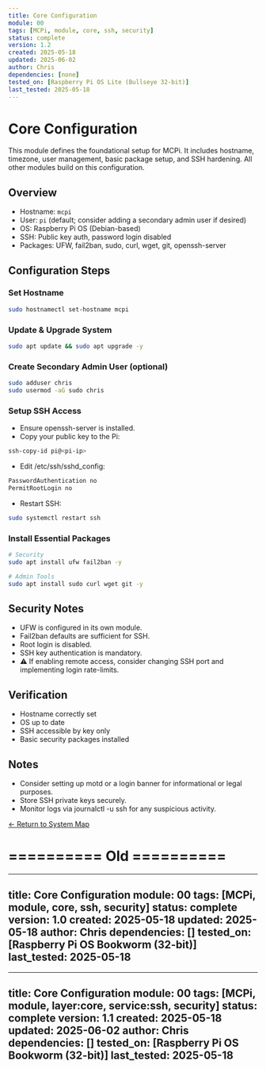 ```yaml
---
title: Core Configuration
module: 00
tags: [MCPi, module, core, ssh, security]
status: complete
version: 1.2
created: 2025-05-18
updated: 2025-06-02
author: Chris
dependencies: [none]
tested_on: [Raspberry Pi OS Lite (Bullseye 32-bit)]
last_tested: 2025-05-18
---
```


# Core Configuration

This module defines the foundational setup for MCPi. It includes hostname, timezone, user management, basic package setup, and SSH hardening. All other modules build on this configuration.

## Overview
- Hostname: `mcpi`
- User: `pi` (default; consider adding a secondary admin user if desired)
- OS: Raspberry Pi OS (Debian-based)
- SSH: Public key auth, password login disabled
- Packages: UFW, fail2ban, sudo, curl, wget, git, openssh-server

## Configuration Steps

### Set Hostname
```bash
sudo hostnamectl set-hostname mcpi
```
### Update & Upgrade System
```bash
sudo apt update && sudo apt upgrade -y
```

### Create Secondary Admin User (optional)
```bash
sudo adduser chris
sudo usermod -aG sudo chris
```

### Setup SSH Access
- Ensure openssh-server is installed.
- Copy your public key to the Pi:
```bash
ssh-copy-id pi@<pi-ip>
```
- Edit /etc/ssh/sshd_config:
```bash
PasswordAuthentication no
PermitRootLogin no
```
- Restart SSH:
```bash
sudo systemctl restart ssh
```

### Install Essential Packages
```bash
# Security
sudo apt install ufw fail2ban -y

# Admin Tools
sudo apt install sudo curl wget git -y
```

## Security Notes
- UFW is configured in its own module.
- Fail2ban defaults are sufficient for SSH.
- Root login is disabled.
- SSH key authentication is mandatory.
- ⚠️ If enabling remote access, consider changing SSH port and implementing login rate-limits.

## Verification
- Hostname correctly set
- OS up to date
- SSH accessible by key only
- Basic security packages installed

## Notes
- Consider setting up motd or a login banner for informational or legal purposes.
- Store SSH private keys securely.
- Monitor logs via journalctl -u ssh for any suspicious activity.

[← Return to System Map](../MCPi_systemMap.md)


# ========== Old ==========
---
title: Core Configuration
module: 00
tags: [MCPi, module, core, ssh, security]
status: complete
version: 1.0
created: 2025-05-18
updated: 2025-05-18
author: Chris
dependencies: []
tested_on: [Raspberry Pi OS Bookworm (32-bit)]
last_tested: 2025-05-18
---

---
title: Core Configuration
module: 00
tags: [MCPi, module, layer:core, service:ssh, security]
status: complete
version: 1.1
created: 2025-05-18
updated: 2025-06-02
author: Chris
dependencies: []
tested_on: [Raspberry Pi OS Bookworm (32-bit)]
last_tested: 2025-05-18
---